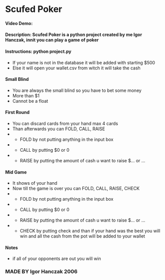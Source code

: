 # Scufed Poker
#### Video Demo:  <URL HERE>
#### Description: Scufed Poker is a python project created by me Igor Hanczak, innit you can play a game of poker
#### Instructions: python project.py <NAME>
- If your name is not in the database it will be added with starting $500
- Else it will open your wallet.csv from witch it will take the cash

#### Small Blind
- You are always the small blind so you have to bet some money
- More than $1
- Cannot be a float

#### First Round
- You can discard cards from your hand max 4 cards
- Than afterwards you can FOLD, CALL, RAISE
- - FOLD by not putting anything in the input box
- - CALL by putting $0 or 0
- - RAISE by putting the amount of cash u want to raise $... or ...

#### Mid Game
- It shows of your hand
- Now till the game is over you can FOLD, CALL, RAISE, CHECK
- - FOLD by not putting anything in the input box
- - CALL by putting $0 or 0
- - RAISE by putting the amount of cash u want to raise $... or ...
- - CHECK by putting check and than if your hand was the best you will win and all the cash from the pot will be added to your wallet

#### Notes
- if all of your opponents are out you will win

### MADE BY Igor Hanczak 2006